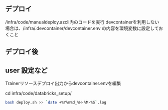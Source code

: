 ## デプロイ

/infra/code/manualdeploy.azcli内のコードを実行
devcontainerを利用しない場合は、/infra/.devcontainer/devcontainer.env の内容を環境変数に設定しておくこと
 
## デプロイ後


## user 設定など
Trainerリソースデプロイ出力からdevcontainer.envを編集

cd infra/code/databricks_setup/

``` bash :
bash deploy.sh >> `date +%Y%m%d_%H-%M-%S`.log

``` 

